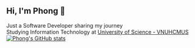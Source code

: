 ## Hi, I'm Phong 👋

<!--
**LeThanhPhongWork/LeThanhPhongWork** is a ✨ _special_ ✨ repository because its `README.md` (this file) appears on your GitHub profile.

Here are some ideas to get you started:

- 🔭 I’m currently working on ...
- 🌱 I’m currently learning ...
- 👯 I’m looking to collaborate on ...
- 🤔 I’m looking for help with ...
- 💬 Ask me about ...
- 📫 How to reach me: ...
- 😄 Pronouns: ...
- ⚡ Fun fact: ...
-->

Just a Software Developer sharing my journey <br/>
Studying Information Technology at [University of Science - VNUHCMUS](https://en.hcmus.edu.vn/) <br/>
[![Phong's GitHub stats](https://github-readme-stats.vercel.app/api?username=anuraghazra)](https://github.com/anuraghazra/github-readme-stats)
